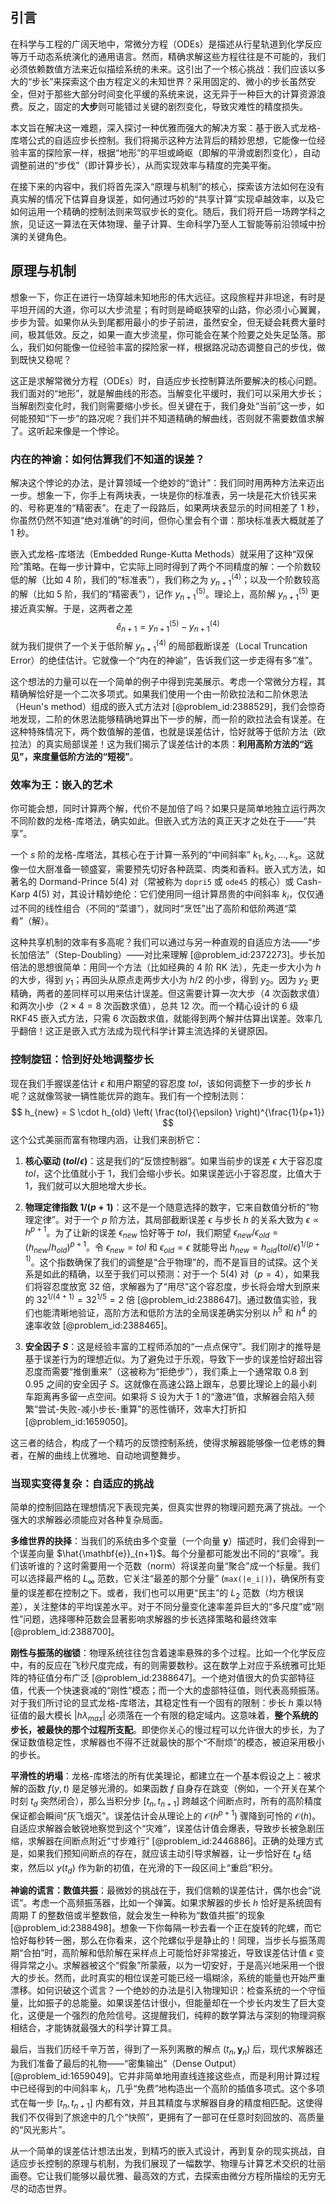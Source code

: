 ## 引言
在科学与工程的广阔天地中，常微分方程（ODEs）是描述从行星轨道到化学反应等万千动态系统演化的通用语言。然而，精确求解这些方程往往是不可能的，我们必须依赖数值方法来近似描绘系统的未来。这引出了一个核心挑战：我们应该以多大的“步长”来探索这个由方程定义的未知世界？采用固定的、微小的步长虽然安全，但对于那些大部分时间变化平缓的系统来说，这无异于一种巨大的计算资源浪费。反之，固定的**大步**则可能错过关键的剧烈变化，导致灾难性的精度损失。

本文旨在解决这一难题，深入探讨一种优雅而强大的解决方案：基于嵌入式龙格-库塔公式的自适应步长控制。我们将揭示这种方法背后的精妙思想，它能像一位经验丰富的探险家一样，根据“地形”的平坦或崎岖（即解的平滑或剧烈变化），自动调整前进的“步伐”（即计算步长），从而实现效率与精度的完美平衡。

在接下来的内容中，我们将首先深入“原理与机制”的核心，探索该方法如何在没有真实解的情况下估算自身误差，如何通过巧妙的“共享计算”实现卓越效率，以及它如何运用一个精确的控制法则来驾驭步长的变化。随后，我们将开启一场跨学科之旅，见证这一算法在天体物理、量子计算、生命科学乃至人工智能等前沿领域中扮演的关键角色。

## 原理与机制

想象一下，你正在进行一场穿越未知地形的伟大远征。这段旅程并非坦途，有时是平坦开阔的大道，你可以大步流星；有时则是崎岖狭窄的山路，你必须小心翼翼，步步为营。如果你从头到尾都用最小的步子前进，虽然安全，但无疑会耗费大量时间，极其低效。反之，如果一直大步流星，你可能会在某个险要之处失足坠落。那么，我们如何能像一位经验丰富的探险家一样，根据路况动态调整自己的步伐，做到既快又稳呢？

这正是求解常微分方程（ODEs）时，自适应步长控制算法所要解决的核心问题。我们面对的“地形”，就是解曲线的形态。当解变化平缓时，我们可以采用大步长；当解剧烈变化时，我们则需要缩小步长。但关键在于，我们身处“当前”这一步，如何能预知“下一步”的路况呢？我们并不知道精确的解曲线，否则就不需要数值求解了。这听起来像是一个悖论。

### 内在的神谕：如何估算我们不知道的误差？

解决这个悖论的办法，是计算领域一个绝妙的“诡计”：我们同时用两种方法来迈出一步。想象一下，你手上有两块表，一块是你的标准表，另一块是花大价钱买来的、号称更准的“精密表”。在走了一段路后，如果两块表显示的时间相差了 1 秒，你虽然仍然不知道“绝对准确”的时间，但你心里会有个谱：那块标准表大概就差了 1 秒。

嵌入式龙格-库塔法（Embedded Runge-Kutta Methods）就采用了这种“双保险”策略。在每一步计算中，它实际上同时得到了两个不同精度的解：一个阶数较低的解（比如 4 阶，我们的“标准表”），我们称之为 $y_{n+1}^{(4)}$；以及一个阶数较高的解（比如 5 阶，我们的“精密表”），记作 $y_{n+1}^{(5)}$。理论上，高阶解 $y_{n+1}^{(5)}$ 更接近真实解。于是，这两者之差
$$
\hat{e}_{n+1} = y_{n+1}^{(5)} - y_{n+1}^{(4)}
$$
就为我们提供了一个关于低阶解 $y_{n+1}^{(4)}$ 的局部截断误差（Local Truncation Error）的绝佳估计。它就像一个“内在的神谕”，告诉我们这一步走得有多“准”。

这个想法的力量可以在一个简单的例子中得到完美展示。考虑一个常微分方程，其精确解恰好是一个二次多项式。如果我们使用一个由一阶欧拉法和二阶休恩法（Heun's method）组成的嵌入式方法对 [@problem_id:2388529]，我们会惊奇地发现，二阶的休恩法能够精确地算出下一步的解，而一阶的欧拉法会有误差。在这种特殊情况下，两个数值解的差值，也就是误差估计，恰好就等于低阶方法（欧拉法）的真实局部误差！这为我们揭示了误差估计的本质：**利用高阶方法的“远见”，来度量低阶方法的“短视”**。

### 效率为王：嵌入的艺术

你可能会想，同时计算两个解，代价不是加倍了吗？如果只是简单地独立运行两次不同阶数的龙格-库塔法，确实如此。但嵌入式方法的真正天才之处在于——“共享”。

一个 $s$ 阶的龙格-库塔法，其核心在于计算一系列的“中间斜率” $k_1, k_2, \dots, k_s$。这就像一位大厨准备一顿盛宴，需要预先切好各种蔬菜、肉类和香料。嵌入式方法，如著名的 Dormand-Prince 5(4) 对（常被称为 `dopri5` 或 `ode45` 的核心）或 Cash-Karp 4(5) 对，其设计精妙绝伦：它们使用同一组计算昂贵的中间斜率 $k_i$，仅仅通过不同的线性组合（不同的“菜谱”），就同时“烹饪”出了高阶和低阶两道“菜肴”（解）。

这种共享机制的效率有多高呢？我们可以通过与另一种直观的自适应方法——“步长加倍法”（Step-Doubling）——对比来理解 [@problem_id:2372273]。步长加倍法的思想很简单：用同一个方法（比如经典的 4 阶 RK 法），先走一步大小为 $h$ 的大步，得到 $y_1$；再回头从原点走两步大小为 $h/2$ 的小步，得到 $y_2$。因为 $y_2$ 更精确，两者的差同样可以用来估计误差。但这需要计算一次大步（4 次函数求值）和两次小步（$2 \times 4 = 8$ 次函数求值），总共 12 次。而一个精心设计的 6 级 RKF45 嵌入式方法，只需 6 次函数求值，就能得到两个解并估算出误差。效率几乎翻倍！这正是嵌入式方法成为现代科学计算主流选择的关键原因。

### 控制旋钮：恰到好处地调整步长

现在我们手握误差估计 $\epsilon$ 和用户期望的容忍度 $tol$，该如何调整下一步的步长 $h$ 呢？这就像驾驶一辆性能优异的跑车。我们有一个控制法则：
$$
h_{new} = S \cdot h_{old} \left( \frac{tol}{\epsilon} \right)^{\frac{1}{p+1}}
$$
这个公式美丽而富有物理内涵，让我们来剖析它：

1.  **核心驱动 $(tol/\epsilon)$**：这是我们的“反馈控制器”。如果当前步的误差 $\epsilon$ 大于容忍度 $tol$，这个比值就小于 1，我们会缩小步长。如果误差远小于容忍度，比值大于 1，我们就可以大胆地增大步长。

2.  **物理定律指数 $1/(p+1)$**：这不是一个随意选择的数字，它来自数值分析的“物理定律”。对于一个 $p$ 阶方法，其局部截断误差 $\epsilon$ 与步长 $h$ 的关系大致为 $\epsilon \propto h^{p+1}$。为了让新的误差 $\epsilon_{new}$ 恰好等于 $tol$，我们期望 $\epsilon_{new} / \epsilon_{old} = (h_{new}/h_{old})^{p+1}$。令 $\epsilon_{new}=tol$ 和 $\epsilon_{old}=\epsilon$ 就能导出 $h_{new} = h_{old}(tol/\epsilon)^{1/(p+1)}$。这个指数确保了我们的调整是“合乎物理”的，而不是盲目的试探。这个关系是如此的精确，以至于我们可以预测：对于一个 5(4) 对（$p=4$），如果我们将容忍度放宽 32 倍，求解器为了“用尽”这个容忍度，步长将会增大到原来的 $32^{1/(4+1)} = 32^{1/5} = 2$ 倍 [@problem_id:2388647]。通过数值实验，我们也能清晰地验证，高阶方法和低阶方法的全局误差确实分别以 $h^5$ 和 $h^4$ 的速率收敛 [@problem_id:2388465]。

3.  **安全因子 $S$**：这是经验丰富的工程师添加的“一点点保守”。我们刚才的推导是基于误差行为的理想近似。为了避免过于乐观，导致下一步的误差恰好超出容忍度而需要“推倒重来”（这被称为“拒绝步”），我们乘上一个通常取 0.8 到 0.95 之间的安全因子 $S$。这就像在高速公路上跟车，总要比理论上的最小刹车距离再多留一点空间。如果将 $S$ 设为大于 1 的“激进”值，求解器会陷入频繁“尝试-失败-减小步长-重算”的恶性循环，效率大打折扣 [@problem_id:1659050]。

这三者的结合，构成了一个精巧的反馈控制系统，使得求解器能够像一位老练的舞者，在解的曲线上优雅地、自动地调整舞步。

### 当现实变得复杂：自适应的挑战

简单的控制回路在理想情况下表现完美，但真实世界的物理问题充满了挑战。一个强大的求解器必须能应对各种复杂局面。

**多维世界的抉择**：当我们的系统由多个变量（一个向量 $\mathbf{y}$）描述时，我们会得到一个误差向量 $\hat{\mathbf{e}}_{n+1}$。每个分量都可能发出不同的“哀嚎”。我们该听谁的？这时需要用一个范数（norm）将误差向量“聚合”成一个标量。我们可以选择最严格的 $L_\infty$ 范数，它关注“最差的那个分量” (`max(|e_i|)`)，确保所有变量的误差都在控制之下。或者，我们也可以用更“民主”的 $L_2$ 范数（均方根误差），关注整体的平均误差水平。对于不同分量变化速率差异巨大的“多尺度”或“刚性”问题，选择哪种范数会显著影响求解器的步长选择策略和最终效率 [@problem_id:2388700]。

**刚性与振荡的枷锁**：物理系统往往包含着速率悬殊的多个过程。比如一个化学反应中，有的反应在飞秒尺度完成，有的则需要数秒。这在数学上对应于系统雅可比矩阵的特征值分布广泛 [@problem_id:2388647]。一个绝对值很大的负实部特征值，代表一个快速衰减的“刚性”模态；而一个大的虚部特征值，则代表高频振荡。对于我们所讨论的显式龙格-库塔法，其稳定性有一个固有的限制：步长 $h$ 乘以特征值的最大模长 $|h\lambda_{max}|$ 必须落在一个有限的稳定域内。这意味着，**整个系统的步长，被最快的那个过程所支配**。即使你关心的慢过程可以允许很大的步长，为了保证数值稳定性，求解器也不得不迁就最快的那个“不耐烦”的模态，被迫采用极小的步长。

**平滑性的坍塌**：龙格-库塔法的所有优美理论，都建立在一个基本假设之上：被求解的函数 $f(y,t)$ 是足够光滑的。如果函数 $f$ 自身存在跳变（例如，一个开关在某个时刻 $t_d$ 突然闭合），那么当积分步 $[t_n, t_{n+1}]$ 跨越这个间断点时，所有的高阶精度保证都会瞬间“灰飞烟灭”。误差估计会从理论上的 $\mathcal{O}(h^{p+1})$ 骤降到可怜的 $\mathcal{O}(h)$。自适应求解器会敏锐地察觉到这个“灾难”，误差估计值会爆表，导致步长被急剧压缩，求解器在间断点附近“寸步难行” [@problem_id:2446886]。正确的处理方式是，如果我们预知间断点的存在，就应该主动引导求解器，让一步恰好在 $t_d$ 结束，然后以 $y(t_d)$ 作为新的初值，在光滑的下一段区间上“重启”积分。

**神谕的谎言：数值共振**：最微妙的挑战在于，我们信赖的误差估计，偶尔也会“说谎”。考虑一个高频振荡器，比如一个弹簧。如果求解器的步长 $h$ 恰好是系统固有周期 $T$ 的整数倍或半整数倍，就会发生一种称为“数值共振”的现象 [@problem_id:2388498]。想象一下你每隔一秒去看一个正在旋转的陀螺，而它恰好每秒转一圈，那么在你看来，这个陀螺似乎是静止的！同理，当步长与振荡周期“合拍”时，高阶解和低阶解在采样点上可能恰好非常接近，导致误差估计值 $\epsilon$ 变得异常之小。求解器被这个“假象”所蒙蔽，以为一切安好，于是高兴地采用一个很大的步长。然而，此时真实的相位误差可能已经一塌糊涂，系统的能量也开始严重漂移。如何识破这个谎言？一个绝妙的办法是引入物理知识：检查系统的一个守恒量，比如振子的总能量。如果误差估计很小，但能量却在一个步长内发生了巨大变化，这便是一个强烈的危险信号。这提醒我们，纯粹的数学算法与深刻的物理洞察相结合，才能铸就最强大的科学计算工具。

最后，当我们历经千辛万苦，得到了一系列离散的解点 $(t_n, \mathbf{y}_n)$ 后，现代求解器还为我们准备了最后的礼物——“密集输出”（Dense Output）[@problem_id:1659049]。它并非简单地用直线连接这些点，而是利用计算过程中已经得到的中间斜率 $k_i$，几乎“免费”地构造出一个高阶的插值多项式。这个多项式在每一步 $[t_n, t_{n+1}]$ 内都有效，并且其精度与求解器自身的精度相匹配。这使得我们不仅得到了旅途中的几个“快照”，更拥有了一部可在任意时刻回放的、高质量的“风光影片”。

从一个简单的误差估计想法出发，到精巧的嵌入式设计，再到复杂的现实挑战，自适应步长控制的原理与机制，为我们展现了一幅数学、物理与计算艺术交织的壮丽画卷。它让我们能够以最优雅、最高效的方式，去探索由微分方程所描绘的无穷无尽的动态世界。
